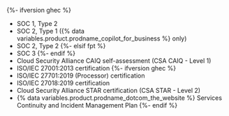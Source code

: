 {%- ifversion ghec %}
- SOC 1, Type 2
- SOC 2, Type 1 ({% data variables.product.prodname_copilot_for_business %} only)
- SOC 2, Type 2
{%- elsif fpt %}
- SOC 3
{%- endif %}
- Cloud Security Alliance CAIQ self-assessment (CSA CAIQ - Level 1)
- ISO/IEC 27001:2013 certification
{%- ifversion ghec %}
- ISO/IEC 27701:2019 (Processor) certification
- ISO/IEC 27018:2019 certification
- Cloud Security Alliance STAR certification (CSA STAR - Level 2)
- {% data variables.product.prodname_dotcom_the_website %} Services Continuity and Incident Management Plan
{%- endif %}
